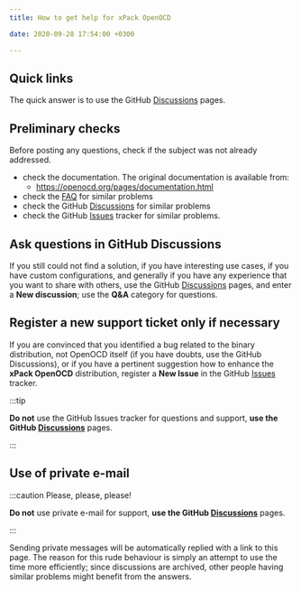 ```yaml
---
title: How to get help for xPack OpenOCD

date: 2020-09-28 17:54:00 +0300

---
```


## Quick links

The quick answer is to use the GitHub
[Discussions](https://github.com/xpack-dev-tools/openocd-xpack/discussions/) pages.

## Preliminary checks

Before posting any questions, check if the subject was not
already addressed.

- check the documentation.
    The original documentation is available from:
    - https://openocd.org/pages/documentation.html
- check the [FAQ](/docs/faq/)
for similar problems
- check the GitHub [Discussions](https://github.com/xpack-dev-tools/openocd-xpack/discussions/) for
similar problems
- check the GitHub
[Issues](https://github.com/xpack-dev-tools/openocd-xpack/issues/)
tracker for similar problems.

## Ask questions in GitHub Discussions

If you still could not find a solution, if you have interesting use
cases, if you have custom configurations, and generally if you have
any experience that you want to share with others, use the GitHub
[Discussions](https://github.com/xpack-dev-tools/openocd-xpack/discussions/) pages,
and enter a **New discussion**; use the **Q&A** category for questions.

## Register a new support ticket only if necessary

If you are convinced that you identified a bug related to the binary
distribution, not OpenOCD itself (if you have doubts, use the GitHub Discussions),
or if you have a pertinent suggestion how to enhance the **xPack OpenOCD**
distribution, register a **New Issue** in the GitHub
[Issues](https://github.com/xpack-dev-tools/openocd-xpack/issues/)
tracker.

:::tip

**Do not** use the GitHub Issues tracker
for questions and support, **use the GitHub
[Discussions](https://github.com/xpack-dev-tools/openocd-xpack/discussions/)** pages.

:::

## Use of private e-mail

:::caution Please, please, please!

**Do not** use
private e-mail for support, **use the GitHub
[Discussions](https://github.com/xpack-dev-tools/openocd-xpack/discussions/)** pages.

:::

Sending private messages will be automatically replied with
a link to this page.
The reason for this rude behaviour is simply an attempt to use
the time more efficiently; since discussions are archived, other people
having similar problems might benefit from the answers.
